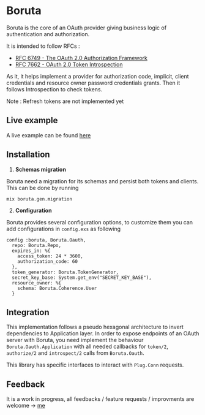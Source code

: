 # Boruta
Boruta is the core of an OAuth provider giving business logic of authentication and authorization.

It is intended to follow RFCs :
- [RFC 6749 - The OAuth 2.0 Authorization Framework](https://tools.ietf.org/html/rfc6749)
- [RFC 7662 - OAuth 2.0 Token Introspection](https://tools.ietf.org/html/rfc7662)

As it, it helps implement a provider for authorization code, implicit, client credentials and resource owner password credentials grants. Then it follows Introspection to check tokens.

Note : Refresh tokens are not implemented yet

## Live example
A live example can be found [here](https://boruta.herokuapp.com/)

## Installation
1. __Schemas migration__

Boruta need a migration for its schemas and persist both tokens and clients. This can be done by running
```
mix boruta.gen.migration
```

2. __Configuration__

Boruta provides several configuration options, to customize them you can add configurations in `config.exs` as following
```
config :boruta, Boruta.Oauth,
  repo: Boruta.Repo,
  expires_in: %{
    access_token: 24 * 3600,
    authorization_code: 60
  },
  token_generator: Boruta.TokenGenerator,
  secret_key_base: System.get_env("SECRET_KEY_BASE"),
  resource_owner: %{
    schema: Boruta.Coherence.User
  }
```

## Integration
This implementation follows a pseudo hexagonal architecture to invert dependencies to Application layer.
In order to expose endpoints of an OAuth server with Boruta, you need implement the behaviour `Boruta.Oauth.Application` with all needed callbacks for `token/2`, `authorize/2` and `introspect/2` calls from `Boruta.Oauth`.

This library has specific interfaces to interact with `Plug.Conn` requests.

## Feedback
It is a work in progress, all feedbacks / feature requests / improvments are welcome -> [me](mailto:pascal.knoth@gmx.com)
